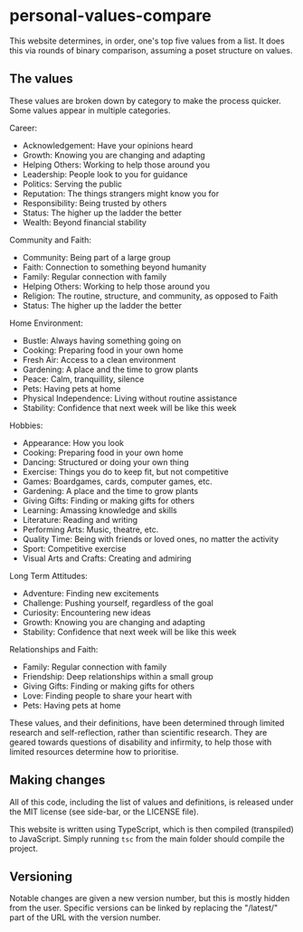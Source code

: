 # personal-values-compare

This website determines, in order, one's top five values from a list.
It does this via rounds of binary comparison,
assuming a poset structure on values.

## The values

These values are broken down by category to make the process quicker.
Some values appear in multiple categories.

Career:

 - Acknowledgement: Have your opinions heard
 - Growth: Knowing you are changing and adapting
 - Helping Others: Working to help those around you
 - Leadership: People look to you for guidance
 - Politics: Serving the public
 - Reputation: The things strangers might know you for
 - Responsibility: Being trusted by others
 - Status: The higher up the ladder the better
 - Wealth: Beyond financial stability

Community and Faith:

 - Community: Being part of a large group
 - Faith: Connection to something beyond humanity
 - Family: Regular connection with family
 - Helping Others: Working to help those around you
 - Religion: The routine, structure, and community, as opposed to Faith
 - Status: The higher up the ladder the better

Home Environment:

 - Bustle: Always having something going on
 - Cooking: Preparing food in your own home
 - Fresh Air: Access to a clean environment
 - Gardening: A place and the time to grow plants
 - Peace: Calm, tranquillity, silence
 - Pets: Having pets at home
 - Physical Independence: Living without routine assistance
 - Stability: Confidence that next week will be like this week

Hobbies:

 - Appearance: How you look
 - Cooking: Preparing food in your own home
 - Dancing: Structured or doing your own thing
 - Exercise: Things you do to keep fit, but not competitive
 - Games: Boardgames, cards, computer games, etc.
 - Gardening: A place and the time to grow plants
 - Giving Gifts: Finding or making gifts for others
 - Learning: Amassing knowledge and skills
 - Literature: Reading and writing
 - Performing Arts: Music, theatre, etc.
 - Quality Time: Being with friends or loved ones, no matter the activity
 - Sport: Competitive exercise
 - Visual Arts and Crafts: Creating and admiring

Long Term Attitudes:

 - Adventure: Finding new excitements
 - Challenge: Pushing yourself, regardless of the goal
 - Curiosity: Encountering new ideas
 - Growth: Knowing you are changing and adapting
 - Stability: Confidence that next week will be like this week

Relationships and Faith:

 - Family: Regular connection with family
 - Friendship: Deep relationships within a small group
 - Giving Gifts: Finding or making gifts for others
 - Love: Finding people to share your heart with
 - Pets: Having pets at home

These values, and their definitions, have been determined through limited research and self-reflection,
rather than scientific research.
They are geared towards questions of disability and infirmity,
to help those with limited resources determine how to prioritise.

## Making changes

All of this code, including the list of values and definitions,
is released under the MIT license (see side-bar, or the LICENSE file).

This website is written using TypeScript, which is then compiled (transpiled) to JavaScript.
Simply running `tsc` from the main folder should compile the project.

## Versioning

Notable changes are given a new version number,
but this is mostly hidden from the user.
Specific versions can be linked by replacing the "/latest/" part of the URL
with the version number.
